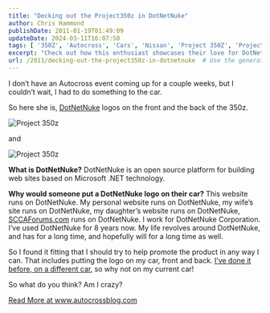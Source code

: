 ```yaml
---
title: "Decking out the Project350z in DotNetNuke"
author: Chris Hammond
publishDate: 2011-01-19T01:49:09
updateDate: 2024-03-11T16:07:50
tags: [ '350Z', 'Autocross', 'Cars', 'Nissan', 'Project 350Z', 'Project350z', 'Project350zcom' ]
excerpt: "Check out how this enthusiast showcases their love for DotNetNuke by adding its logo to their car. Learn more about DotNetNuke and its impact on their life at autocrossblog.com. #DotNetNuke #CarModifications #"
url: /2011/decking-out-the-project350z-in-dotnetnuke  # Use the generated URL with year
---
```

<p>I don’t have an Autocross event coming up for a couple weeks, but I couldn’t wait, I had to do something to the car.</p>  <p>So here she is, <a href="https://www.dotnetnuke.com">DotNetNuke</a> logos on the front and the back of the 350z.</p>  <p><img src="https://farm6.static.flickr.com/5247/5362427932_1cd99da6c9.jpg"  alt="Project 350z"/></p>  <p>and</p>  <p><img src="https://farm6.static.flickr.com/5210/5361818753_2fe8c12a32.jpg" alt="Project 350z"/></p>  <p><strong>What is DotNetNuke?</strong> DotNetNuke is an open source platform for building web sites based on Microsoft .NET technology.</p>  <p><strong>Why would someone put a DotNetNuke logo on their car?</strong> This website runs on DotNetNuke. My personal website runs on DotNetNuke, my wife’s site runs on DotNetNuke, my daughter’s website runs on DotNetNuke, <a href="https://www.SCCAForums.com" target="_blank">SCCAForums.com</a> runs on DotNetNuke. I work for DotNetNuke Corporation. I’ve used DotNetNuke for 8 years now. My life revolves around DotNetNuke, and has for a long time, and hopefully will for a long time as well.</p>  <p>So I found it fitting that I should try to help promote the product in any way I can. That includes putting the logo on my car, front and back. <a href="https://www.flickr.com/photos/chammond/2291945232/" target="_blank">I’ve done it before, on a different car</a>, so why not on my current car!</p>  <p>So what do you think? Am I crazy? </p> <a href="https://www.autocrossblog.com/decking-out-the-project350z-in-dotnetnuke">Read More at www.autocrossblog.com</a>



